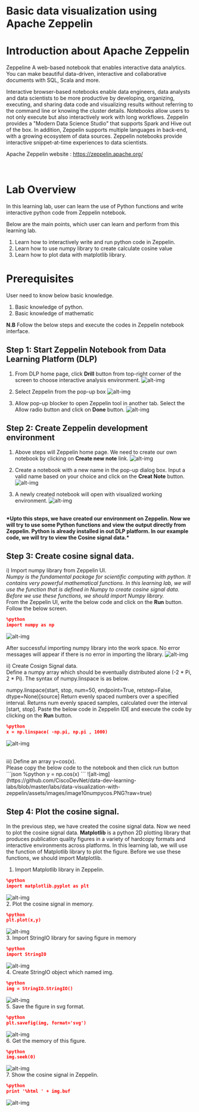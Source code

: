 # **Basic data visualization using Apache Zeppelin**

# **Introduction about Apache Zeppelin**
Zeppeline A web-based notebook that enables interactive data analytics. You can make beautiful data-driven, interactive and collaborative documents with SQL, Scala and more. </br>

Interactive browser-based notebooks enable data engineers, data analysts and data scientists to be more productive by developing, organizing, executing, and sharing data code and visualizing results without referring to the command line or knowing the cluster details. Notebooks allow users to not only execute but also interactively work with long workflows. Zeppelin provides a &quot;Modern Data Science Studio&quot; that supports Spark and Hive out of the box. In addition, Zeppelin supports multiple languages in back-end, with a growing ecosystem of data sources. Zeppelin notebooks provide interactive snippet-at-time experiences to data scientists.

Apache Zeppelin website : https://zeppelin.apache.org/

</br>

# **Lab Overview**
In this learning lab, user can learn the use of Python functions and write interactive python code from Zeppelin notebook. 

Below are the main points, which user can learn and perform from this learning lab. </br>
1. Learn how to interactively write and run python code in Zeppelin. </br>
2. Learn how to use numpy library to create calculate cosine value</br>
3. Learn how to plot data with matplotlib library. </br>

# **Prerequisites**
User need to know below basic knowledge.</br>
1. Basic knowledge of python.</br>
2. Basic knowledge of mathematic</br>

<b>N.B</b> Follow the below steps and execute the codes in Zeppelin notebook interface. </br>

## Step 1: Start Zeppelin Notebook from Data Learning Platform (DLP) </br>

1. From DLP home page, click <b>Drill</b> button from top-right corner of the screen to choose interactive analysis environment.
![alt-img](https://github.com/CiscoDevNet/data-dev-learning-labs/blob/master/labs/data-visualization-with-zeppelin/assets/images/image1DrillButton.PNG?raw=true)

2. Select Zeppelin from the pop-up box
![alt-img](https://github.com/CiscoDevNet/data-dev-learning-labs/blob/master/labs/data-visualization-with-zeppelin/assets/images/image2-ChooseZeppelin.png?raw=true)
3. Allow pop-up blocker to open Zeppelin tool in another tab. Select the Allow radio button and click on <b>Done</b> button. 
![alt-img](https://github.com/CiscoDevNet/data-dev-learning-labs/blob/master/labs/data-visualization-with-zeppelin/assets/images/image3AllowPopup.PNG?raw=true)

## Step 2: Create Zeppelin development environment </br>
1. Above steps will Zeppelin home page. We need to create our own notebook by clicking on <b>Create new note</b> link. 
![alt-img](https://github.com/CiscoDevNet/data-dev-learning-labs/blob/master/labs/data-visualization-with-zeppelin/assets/images/image4WelcomeZeppelinPage.png?raw=true)

2. Create a notebook with a new name in the pop-up dialog box. 
Input a valid name based on your choice and click on the <b>Creat Note</b> button.
![alt-img](https://github.com/CiscoDevNet/data-dev-learning-labs/blob/master/labs/data-visualization-with-zeppelin/assets/images/image5CreateNewNotbook.png?raw=true)

3. A newly created notebook will open with visualized working environment.
![alt-img](https://github.com/CiscoDevNet/data-dev-learning-labs/blob/master/labs/data-visualization-with-zeppelin/assets/images/image6ZeppelineNotebookEditor.PNG?raw=true)

</br>
<b>*Upto this steps, we have created our environment on Zeppelin. Now we will try to use some Python functions and view the output directly from Zeppelin. Python is already installed in out DLP platform. In our example code, we will try to view the Cosine signal data.*</b>

## Step 3: Create cosine signal data. 

i) Import numpy library from Zeppelin UI. </br>
*Numpy is the fundamental package for scientific computing with python. It contains very powerful mathematical functions. In this learning lab, we will use the function that is defined in Numpy to create cosine signal data. Before we use these functions, we should import Numpy library.* </br>
From the Zeppelin UI, write the below code and click on the <b>Run</b> button. Follow the below screen.

```json
%python
import numpy as np
```
![alt-img](https://github.com/CiscoDevNet/data-dev-learning-labs/blob/master/labs/data-visualization-with-zeppelin/assets/images/image7Importnumpy.png?raw=true)

After successful importing numpy library into the work space. No error messages will appear if there is no error in importing the library.
![alt-img](https://github.com/CiscoDevNet/data-dev-learning-labs/blob/master/labs/data-visualization-with-zeppelin/assets/images/image8Importnumpy.PNG?raw=true)

ii) Create Cosign Signal data. </br>
Define a numpy array which should be eventually distributed alone (-2 * Pi, 2 * Pi). The syntax of numpy.linspace is as below.

numpy.linspace(start, stop, num=50, endpoint=True, retstep=False, dtype=None)[source]
Return evenly spaced numbers over a specified interval.
Returns num evenly spaced samples, calculated over the interval [start, stop].
Paste the below code in Zeppelin IDE and execute the code by clicking on the <b>Run</b> button.
``` json
%python
x = np.linspace( -np.pi, np.pi , 1000)
```
![alt-img](https://github.com/CiscoDevNet/data-dev-learning-labs/blob/master/labs/data-visualization-with-zeppelin/assets/images/image9numpylinespace.PNG?raw=true)

</br>
iii) Define an array y=cos(x). </br>
Please copy the below code to the notebook and then click run button
```json
%python
y = np.cos(x)
```
  ![alt-img](https://github.com/CiscoDevNet/data-dev-learning-labs/blob/master/labs/data-visualization-with-zeppelin/assets/images/image10numpycos.PNG?raw=true)
 
## Step 4: Plot the cosine signal.
In the previous step, we have created the cosine signal data. Now we need to plot the cosine signal data. <b>Matplotlib</b> is a python 2D plotting library that produces publication quality figures in a variety of hardcopy formats and interactive environments across platforms. In this learning lab, we will use the function of Matplotlib library to plot the figure. Before we use these functions, we should import Matplotlib. </br>

1. Import Matplotlib library in Zeppelin.
```json
%python
import matplotlib.pyplot as plt
```
![alt-img](https://github.com/CiscoDevNet/data-dev-learning-labs/blob/master/labs/data-visualization-with-zeppelin/assets/images/image11numpyplot.PNG?raw=true)
</br>
2. Plot the cosine signal in memory.
```json
%python
plt.plot(x,y)
```
![alt-img](https://github.com/CiscoDevNet/data-dev-learning-labs/blob/master/labs/data-visualization-with-zeppelin/assets/images/image12numpyplot1.PNG?raw=true)
</br>
3. Import StringIO library for saving figure in memory
```json
%python
import StringIO
```
![alt-img](https://github.com/CiscoDevNet/data-dev-learning-labs/blob/master/labs/data-visualization-with-zeppelin/assets/images/image13numpyplot2.PNG?raw=true)
</br>
4. Create StringIO object which named img.
```json
%python
img = StringIO.StringIO()
```
![alt-img](https://github.com/CiscoDevNet/data-dev-learning-labs/blob/master/labs/data-visualization-with-zeppelin/assets/images/image14numpyplot3.PNG?raw=true)
</br>
5. Save the figure in svg format.
```json
%python
plt.savefig(img, format='svg')
```
![alt-img](https://github.com/CiscoDevNet/data-dev-learning-labs/blob/master/labs/data-visualization-with-zeppelin/assets/images/image15numpyplot4.PNG?raw=true)
</br>
6. Get the memory of this figure.
```json
%python
img.seek(0)
```
![alt-img](https://github.com/CiscoDevNet/data-dev-learning-labs/blob/master/labs/data-visualization-with-zeppelin/assets/images/image16numpyplot5.PNG?raw=true)
</br>
7. Show the cosine signal in Zeppelin.
```json
%python
print '%html ' + img.buf
```
![alt-img](https://github.com/CiscoDevNet/data-dev-learning-labs/blob/master/labs/data-visualization-with-zeppelin/assets/images/image17numpyplot6.PNG?raw=true)  
</br>   
   

